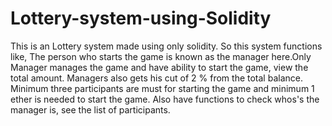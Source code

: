 # Lottery-system-using-Solidity

This is an Lottery system made using only solidity. So this system functions like, The person who starts the game is known as the manager here.Only Manager manages the game and have ability to start the game, view the total amount. Managers also gets his cut of 2 % from the total balance. Minimum three participants are must for starting the game and minimum 1 ether is needed to start the game. Also have functions to check whos's the manager is, see the list of participants.
